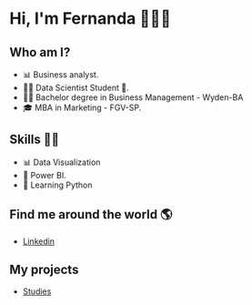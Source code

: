 # **Hi, I'm Fernanda** 👩‍💻👋 
###  


## Who am I? 
* 📊 Business analyst.
* 👩‍💻 Data Scientist Student 🥰.
* 👩‍🎓 Bachelor degree  in Business Management - Wyden-BA 
* 🎓 MBA in Marketing - FGV-SP.

## Skills 👩‍💻

* 📊 Data Visualization
* 🧮 Power BI.
* 🐍 Learning Python


## Find me around the world :earth_americas:

*  [Linkedin](https://www.linkedin.com/in/fernandacamerafigueirabarbosa//)

## **My projects**

* [Studies](https://github.com/fernandacfb/studies)



